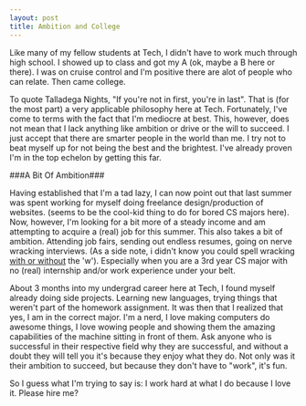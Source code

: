 ```yaml
---
layout: post
title: Ambition and College
---
```

Like many of my fellow students at Tech, I didn't have to work much through high school. I showed up to class and got my A (ok, maybe a B here or there). I was on cruise control and I'm positive there are alot of people who can relate. Then came college.

To quote Talladega Nights, "If you're not in first, you're in last". That is (for the most part) a very applicable philosophy here at Tech. Fortunately, I've come to terms with the fact that I'm mediocre at best. This, however, does not mean that I lack anything like ambition or drive or the will to succeed. I just accept that there are smarter people in the world than me. I try not to beat myself up for not being the best and the brightest. I've already proven I'm in the top echelon by getting this far.

###A Bit Of Ambition###

Having established that I'm a tad lazy, I can now point out that last summer was spent working for myself doing freelance design/production of websites. (seems to be the cool-kid thing to do for bored CS majors here). Now, however, I'm looking for a bit more of a steady income and am attempting to acquire a (real) job for this summer. This also takes a bit of ambition. Attending job fairs, sending out endless resumes, going on nerve wracking interviews. (As a side note, i didn't know you could spell wracking [with or without][1] the 'w'). Especially when you are a 3rd year CS major with no (real) internship and/or work experience under your belt.

About 3 months into my undergrad career here at Tech, I found myself already doing side projects. Learning new languages, trying things that weren't part of the homework assignment. It was then that I realized that yes, I am in the correct major. I'm a nerd, I love making computers do awesome things, I love wowing people and showing them the amazing capabilities of the machine sitting in front of them. Ask anyone who is successful in their respective field why they are successful, and without a doubt they will tell you it's because they enjoy what they do. Not only was it their ambition to succeed, but because they don't have to "work", it's fun.

So I guess what I'm trying to say is: I work hard at what I do because I love it. Please hire me?

[1]: http://www.bartleby.com/68/50/4050.html